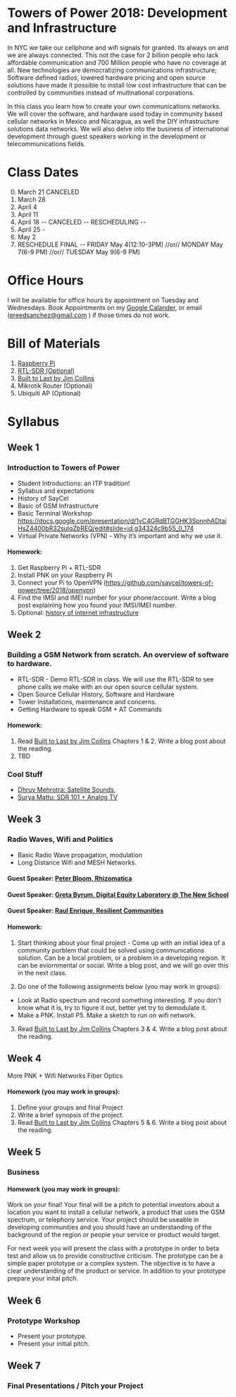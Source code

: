 # Towers of Power 2018: Development and Infrastructure

In NYC we take our cellphone and wifi signals for granted.  Its always on and we are always connected. This not the case for 2 billion people who lack affordable communication and 700 Million people who have no coverage at all.  New technologies are democratizing communications infrastructure; Software defined radios, lowered hardware pricing and open source solutions have made it possible to install low cost infrastructure that can be controlled by communities instead of multinational corporations.  

In this class you learn how to create your own communications networks. We will cover the software, and hardware used today in community based cellular networks in Mexico and Nicaragua, as well the DIY infrastructure solutions data networks. We will also delve into the business of international development through guest speakers working in the development or telecommunications fields.  


# Class Dates
  0. March 21 CANCELED
  1. March 28
  2. April 4 
  3. April 11
  4. April 18 -- CANCELED -- RESCHEDULING --
  5. April 25 - 
  6. May 2
  7. RESCHEDULE FINAL -- FRIDAY May 4(12:10-3PM) //or// MONDAY May 7(6-9 PM) //or// TUESDAY May 9(6-9 PM) 
  
# Office Hours
I will be available for office hours by appointment on Tuesday and Wednesdays.
Book Appointments on my [Google Calander](https://calendar.google.com/calendar/selfsched?sstoken=UUtrN2U2d1RsdDEwfGRlZmF1bHR8NjlhZTM2Y2NkM2U5MjU0OWM4ZDA5ODA0ZTg1YTdlMzI), or email (ereedsanchez@gmail.com ) if those times do not work.        

# Bill of Materials
1. [Raspberry Pi](https://www.amazon.com/CanaKit-Raspberry-Clear-Power-Supply/dp/B01C6EQNNK/ref=sr_1_7?s=electronics&ie=UTF8&qid=1522201697&sr=1-7&keywords=raspberry+pi+3)
2. [RTL-SDR (Optional)](https://www.amazon.com/NooElec-RTL-SDR-RTL2832U-Software-Packages/dp/B008S7AVTC)
3. [Built to Last by Jim Collins](https://www.amazon.com/Built-Last-Successful-Visionary-Essentials/dp/0060516402)
4. Mikrotik Router (Optional)
5. Ubiquiti AP (Optional)

# Syllabus
## Week 1
### Introduction to Towers of Power
+ Student Introductions: an ITP tradition!
+ Syllabus and expectations
+ History of SayCel
+ Basic of GSM Infrastructure
+ Basic Terminal Workshop https://docs.google.com/presentation/d/1vC4GRdBTGGHK3SpnnhADtaiHsZ4400bR32sulqZbREQ/edit#slide=id.g34324c9b55_0_174
+ Virtual Private Networks (VPN) - Why it’s important and why we use it. 

#### Homework:  
1. Get Raspberry Pi + RTL-SDR
2. Install PNK on your Raspberry Pi
3. Connect your Pi to OpenVPN (https://github.com/saycel/towers-of-power/tree/2018/openvpn)
4. Find the IMSI and IMEI number for your phone/account. Write a blog post explaining how you found your IMSI/IMEI number.  
5. Optional: [history of internet infrastructure](https://www.theatlantic.com/technology/archive/2015/11/how-railroad-history-shaped-internet-history/417414)


## Week 2 
### Building a GSM Network from scratch. An overview of software to hardware.
+ RTL-SDR - Demo RTL-SDR in class.  We will use the RTL-SDR to see phone calls we make with an our open source cellular system. 
+ Open Source Cellular History, Software and Hardware 
+ Tower Installations, maintenance and concerns. 
+ Getting Hardware to speak GSM + AT Commands

#### Homework:  
1. Read [Built to Last by Jim Collins](https://www.amazon.com/Built-Last-Successful-Visionary-Essentials/dp/0060516402) Chapters 1 & 2. Write a blog post about the reading.  
2. TBD

### Cool Stuff
+ [Dhruv Mehrotra: Satellite Sounds](http://satellite-sounds.dhruvmehrotra.info),
+ [Surya Mattu: SDR 101 + Analog TV](https://samatt.github.io/sdr-101)


## Week 3
### Radio Waves, Wifi and Politics
+ Basic Radio Wave propagation, modulation
+ Long Distance Wifi and MESH Networks.

#### Guest Speaker: [Peter Bloom, Rhizomatica](https://www.rhizomatica.org/)
#### Guest Speaker: [Greta Byrum, Digital Equity Laboratory @ The New School](https://www.newschool.edu/digital-equity-lab/)
#### Guest Speaker: [Raul Enrique, Resilient Communities](hhttps://www.newamerica.org/resilient-communities/)

#### Homework: 
1. Start thinking about your final project - Come up with an initial idea of a community porblem that could be solved using communications solution. Can be a local problem, or a problem in a developing region.  It can be eviornmental or social.  Write a blog post, and we will go over this in the next class. 

2. Do one of the following assignments below (you may work in groups): 
+ Look at Radio spectrum and record something interesting. If you don’t know what it is, try to figure it out, better yet try to demodulate it. 
+ Make a PNK. Install P5. Make a sketch to run on wifi network. 

3. Read [Built to Last by Jim Collins](https://www.amazon.com/Built-Last-Successful-Visionary-Essentials/dp/0060516402) Chapters 3 & 4. Write a blog post about the reading.  

## Week 4 
More PNK + Wifi Networks
Fiber Optics

#### Homework (you may work in groups):  
1. Define your groups and final Project
2. Write a brief synopsis of the project. 
3. Read [Built to Last by Jim Collins](https://www.amazon.com/Built-Last-Successful-Visionary-Essentials/dp/0060516402) Chapters 5 & 6. Write a blog post about the reading.  


## Week 5
### Business

#### Homework (you may work in groups):  
Work on your final!
Your final will be a pitch to potential investors about a location you want to install a cellular network, a product that uses the GSM spectrum, or telephony service.  Your project should be useable in developing communities and you should have an understanding of the background of the region or people your service or product would target. 

For next week you will present the class with a prototype in order to beta test and allow us to provide constructive criticism.
The prototype can be a simple paper prototype or a complex system. The objective is to have a clear understanding of the product or service. In addition to your prototype prepare your inital pitch.  


## Week 6
### Prototype Workshop
+ Present your prototype.  
+ Present your initial pitch.  


## Week 7
### Final Presentations / Pitch your Project
